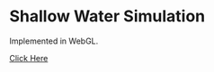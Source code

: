 # Shallow Water Simulation
Implemented in WebGL.

[Click Here](https://wayne-wu.github.io/shallow-water/)
